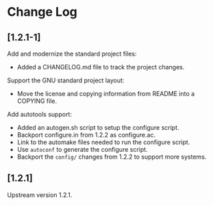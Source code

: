 # Change Log

## [1.2.1-1]

Add and modernize the standard project files:

  * Added a CHANGELOG.md file to track the project changes.

Support the GNU standard project layout:

  * Move the license and copying information from README into a COPYING file.

Add autotools support:

  * Added an autogen.sh script to setup the configure script.
  * Backport configure.in from 1.2.2 as configure.ac.
  * Link to the automake files needed to run the configure script.
  * Use `autoconf` to generate the configure script.
  * Backport the `config/` changes from 1.2.2 to support more systems.

## [1.2.1]

Upstream version 1.2.1.
